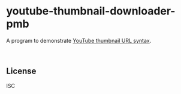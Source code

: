 ﻿
<!--#echo json="package.json" key="name" underline="=" -->
youtube-thumbnail-downloader-pmb
================================
<!--/#echo -->


A program to demonstrate [YouTube thumbnail URL syntax](syntax.md).







&nbsp;


License
-------
<!--#echo json="package.json" key=".license" -->
ISC
<!--/#echo -->
